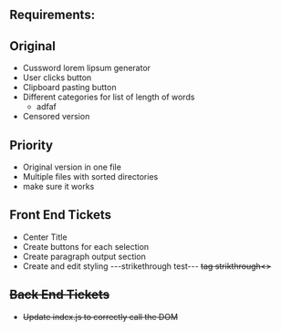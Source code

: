 ## Requirements: 
## Original
- Cussword lorem lipsum  generator 
- User clicks button
- Clipboard pasting button
- Different categories for list of length of words
	- adfaf
- Censored version

## Priority
- Original version in one file 
- Multiple files with sorted directories
- make sure it works

## Front End Tickets
- Center Title
- Create buttons for each selection
- Create paragraph output section
- Create and edit styling
---strikethrough test---
<s>tag strikthrough<>

## Back End Tickets
- Update index.js to correctly call the DOM

